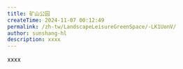```yaml
---
title: 矿山公园
createTime: 2024-11-07 00:12:49
permalink: /zh-tw/LandscapeLeisureGreenSpace/-LK1UonV/
author: sunshang-hl
description: xxxx
---
```


xxxx